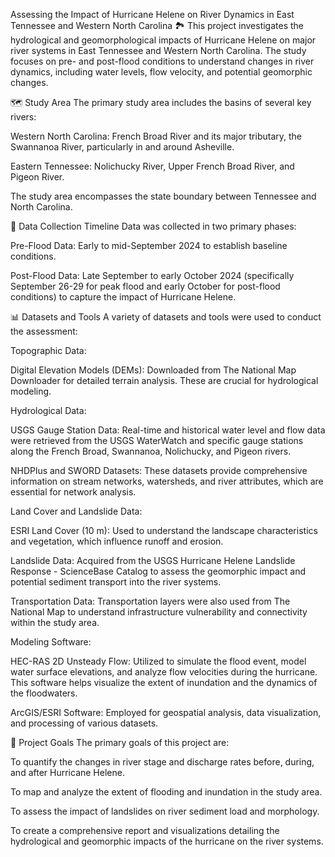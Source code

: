 Assessing the Impact of Hurricane Helene on River Dynamics in East Tennessee and Western North Carolina 🏞️
This project investigates the hydrological and geomorphological impacts of Hurricane Helene on major river systems in East Tennessee and Western North Carolina. The study focuses on pre- and post-flood conditions to understand changes in river dynamics, including water levels, flow velocity, and potential geomorphic changes.

🗺️ Study Area
The primary study area includes the basins of several key rivers:

Western North Carolina: French Broad River and its major tributary, the Swannanoa River, particularly in and around Asheville.

Eastern Tennessee: Nolichucky River, Upper French Broad River, and Pigeon River.

The study area encompasses the state boundary between Tennessee and North Carolina.

📅 Data Collection Timeline
Data was collected in two primary phases:

Pre-Flood Data: Early to mid-September 2024 to establish baseline conditions.

Post-Flood Data: Late September to early October 2024 (specifically September 26-29 for peak flood and early October for post-flood conditions) to capture the impact of Hurricane Helene.

📊 Datasets and Tools
A variety of datasets and tools were used to conduct the assessment:

Topographic Data:

Digital Elevation Models (DEMs): Downloaded from The National Map Downloader for detailed terrain analysis. These are crucial for hydrological modeling.

Hydrological Data:

USGS Gauge Station Data: Real-time and historical water level and flow data were retrieved from the USGS WaterWatch and specific gauge stations along the French Broad, Swannanoa, Nolichucky, and Pigeon rivers.

NHDPlus and SWORD Datasets: These datasets provide comprehensive information on stream networks, watersheds, and river attributes, which are essential for network analysis.

Land Cover and Landslide Data:

ESRI Land Cover (10 m): Used to understand the landscape characteristics and vegetation, which influence runoff and erosion.

Landslide Data: Acquired from the USGS Hurricane Helene Landslide Response - ScienceBase Catalog to assess the geomorphic impact and potential sediment transport into the river systems.

Transportation Data: Transportation layers were also used from The National Map to understand infrastructure vulnerability and connectivity within the study area.

Modeling Software:

HEC-RAS 2D Unsteady Flow: Utilized to simulate the flood event, model water surface elevations, and analyze flow velocities during the hurricane. This software helps visualize the extent of inundation and the dynamics of the floodwaters.

ArcGIS/ESRI Software: Employed for geospatial analysis, data visualization, and processing of various datasets.

📝 Project Goals
The primary goals of this project are:

To quantify the changes in river stage and discharge rates before, during, and after Hurricane Helene.

To map and analyze the extent of flooding and inundation in the study area.

To assess the impact of landslides on river sediment load and morphology.

To create a comprehensive report and visualizations detailing the hydrological and geomorphic impacts of the hurricane on the river systems.
